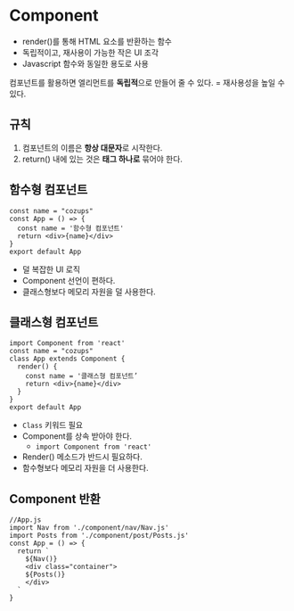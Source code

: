 # Component

- render()를 통해 HTML 요소를 반환하는 함수
- 독립적이고, 재사용이 가능한 작은 UI 조각
- Javascript 함수와 동일한 용도로 사용

컴포넌트를 활용하면 엘리먼트를 **독립적**으로 만들어 줄 수 있다.
= 재사용성을 높일 수 있다.

## 규칙

1. 컴포넌트의 이름은 **항상 대문자**로 시작한다.
2. return() 내에 있는 것은 **태그 하나로** 묶어야 한다.

## 함수형 컴포넌트

```
const name = "cozups"
const App = () => {
  const name = '함수형 컴포넌트'
  return <div>{name}</div>
}
export default App
```

- 덜 복잡한 UI 로직
- Component 선언이 편하다.
- 클래스형보다 메모리 자원을 덜 사용한다.

## 클래스형 컴포넌트

```
import Component from 'react'
const name = "cozups"
class App extends Component {
  render() {
    const name = '클래스형 컴포넌트’
    return <div>{name}</div>
  }
}
export default App
```

- `Class` 키워드 필요
- Component를 상속 받아야 한다.
  - `import Component from 'react'`
- Render() 메소드가 반드시 필요하다.
- 함수형보다 메모리 자원을 더 사용한다.

## Component 반환

```
//App.js
import Nav from './component/nav/Nav.js'
import Posts from './component/post/Posts.js'
const App = () => {
  return `
    ${Nav()}
    <div class="container">
    ${Posts()}
    </div>
  `
}
```

